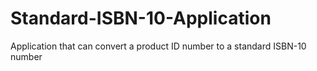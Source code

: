 # Standard-ISBN-10-Application
Application that can convert a product ID number to a standard ISBN-10 number
